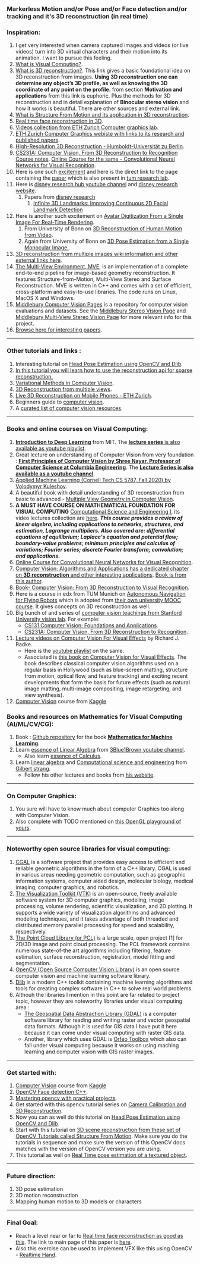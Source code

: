 ### Markerless Motion and/or Pose and/or Face detection and/or tracking and  it's 3D reconstruction (in real time)

### Inspiration:
 1. I get very interested when camera captured images and videos (or live videos) turn into 3D virtual characters and their motion into its animation. I want to pursue this feeling.
 1. [What is Visual Computing?](https://en.wikipedia.org/wiki/Visual_computing).
 1. [What is 3D reconstruction?](https://en.wikipedia.org/wiki/3D_reconstruction). This link gives a basic foundational idea on 3D reconstruction from images. **Using 3D reconstruction one can determine any object’s 3D profile, as well as knowing the 3D coordinate of any point on the profile.** from section **Motivation and applications** from this link is euphoric. Plus the methods for 3D reconstruction and in detail explanation of **Binocular stereo vision** and how it works is beautiful. There are other sources and external link.
 1. [What is Structure From Motion and its application in 3D reconstruction](https://en.wikipedia.org/wiki/Structure_from_motion).
 1. [Real time face reconstruction in 3D](https://cgl.ethz.ch/publications/papers/paperBic12.php).
 1. [Videos collection from ETH Zurich Computer graphics lab](https://www.youtube.com/channel/UCaooTmnNbpkDvR8DdIUzgYA).
 1. [ETH Zurich Computer Graphics webiste with links to its research and published papers](https://graphics.ethz.ch/research/).
 1. [High-Resolution 3D Reconstruction - Humboldt-Universität zu Berlin](https://www.informatik.hu-berlin.de/de/forschung/gebiete/viscom/res/highres_3dreconstruction).
 1. [CS231A: Computer Vision, From 3D Reconstruction to Recognition Course notes](http://web.stanford.edu/class/cs231a/course_notes.html). [Online Course for the same - Convolutional Neural Networks for Visual Recognition](https://www.youtube.com/playlist?list=PL3FW7Lu3i5JvHM8ljYj-zLfQRF3EO8sYv).
 1. Here is one such [excitement](https://youtu.be/MMa2oT1wMIs) and here is the direct link to the page containing the [paper](https://www.disneyresearch.com/publication/realtimeperformancecapture/) which is also present in [tum research lab](http://niessnerlab.org/projects/zollhoefer2018facestar.html).
1. Here is [disney research hub youtube channel](https://www.youtube.com/user/DisneyResearchHub/videos) and [disney research website](https://www.disneyresearch.com/research/).
     1. Papers from [disney research](https://www.disneyresearch.com/research/)
         1. [Infinite 3D Landmarks: Improving Continuous 2D Facial Landmark Detection](https://studios.disneyresearch.com/2024/06/07/infinite-3d-landmarks-improving-continuous-2d-facial-landmark-detection/) 
1. Here is another such excitement on [Avatar Digitization From a Single Image For Real-Time Rendering](https://youtu.be/dERjpAaoNjk).
    1. From University of Bonn on [3D Reconstruction of Human Motion from Video](http://cg.cs.uni-bonn.de/en/publications/paper-details/yasin-2013b/).
    1. Again from University of Bonn on [3D Pose Estimation from a Single Monocular Image
](http://cg.cs.uni-bonn.de/en/publications/paper-details/yasin2015/).
1. [3D reconstruction from multiple images wiki information and other external links here](https://en.wikipedia.org/wiki/3D_reconstruction_from_multiple_images).
1. [The Multi-View Environment, MVE](https://www.gcc.tu-darmstadt.de/home/proj/mve/), is an implementation of a complete end-to-end pipeline for image-based geometry reconstruction. It features Structure-from-Motion, Multi-View Stereo and Surface Reconstruction. MVE is written in C++ and comes with a set of efficient, cross-platform and easy-to-use libraries. The code runs on Linux, MacOS X and Windows.
1. [Middlebury Computer Vision Pages](http://vision.middlebury.edu/) is a repository for computer vision evaluations and datasets. See the [Middlebury Stereo Vision Page](http://vision.middlebury.edu/stereo/) and [Middlebury Multi-View Stereo Vision Page](http://vision.middlebury.edu/mview/) for more relevant info for this project.
1. [Browse here for interesting papers](https://github.com/roshanpoudyal/research_papers_materialized).

--------------

### Other tutorials and links :
1. Interesting tutorial on [Head Pose Estimation using OpenCV and Dlib](https://www.learnopencv.com/head-pose-estimation-using-opencv-and-dlib/).
1. [In this tutorial you will learn how to use the reconstruction api for sparse reconstruction.](https://docs.opencv.org/3.4/d4/d18/tutorial_sfm_scene_reconstruction.html)
1. [Variational Methods in Computer Vision](https://vision.in.tum.de/tutorials/eccv2010).
1. [3D Reconstruction from multiple views](https://vision.in.tum.de/research/image-based_3d_reconstruction/multiviewreconstruction).
1. [Live 3D Reconstruction on Mobile Phones - ETH Zurich](https://www.research-collection.ethz.ch/handle/20.500.11850/115965).
1. Beginners guide to [computer vision](https://medium.com/readers-writers-digest/beginners-guide-to-computer-vision-23606224b720).
1. A [curated list of computer vision resources](https://github.com/jbhuang0604/awesome-computer-vision).

--------------

### Books and online courses on Visual Computing:
1. [**Introduction to Deep Learning**](http://introtodeeplearning.com/) from MIT. The [**lecture series** is also available as youtube playlist](https://www.youtube.com/playlist?list=PLtBw6njQRU-rwp5__7C0oIVt26ZgjG9NI).
1. Great lecture on understanding of Computer Vision from very foundation : [**First Principles of Computer Vision by Shree Nayar, Professor of Computer Science at Columbia Engineering**](https://fpcv.cs.columbia.edu/). The [**Lecture Series is also available as a youtube channel**](https://www.youtube.com/channel/UCf0WB91t8Ky6AuYcQV0CcLw).
1. [Applied Machine Learning (Cornell Tech CS 5787, Fall 2020) by  Volodymyr Kuleshov](https://www.youtube.com/playlist?list=PL2UML_KCiC0UlY7iCQDSiGDMovaupqc83).
1. A beautiful book with detail understanding of 3D reconstruction from basic to advanced - [Multiple View Geometry in Computer Vision](http://www.robots.ox.ac.uk/~vgg/hzbook/).
1. **A MUST HAVE COURSE ON MATHEMATICAL FOUNDATION FOR VISUAL COMPUTING** [Computational Science and Engineering I](https://ocw.mit.edu/courses/mathematics/18-085-computational-science-and-engineering-i-fall-2008/index.htm), its video lectures collection are [here](https://www.youtube.com/watch?v=CgfkEUOFAj0&list=PLF706B428FB7BD52C). _**This course provides a review of linear algebra, including applications to networks, structures, and estimation, Lagrange multipliers. Also covered are: differential equations of equilibrium; Laplace's equation and potential flow; boundary-value problems; minimum principles and calculus of variations; Fourier series; discrete Fourier transform; convolution; and applications.**_
1. [Online Course for Convolutional Neural Networks for Visual Recognition](https://www.youtube.com/playlist?list=PL3FW7Lu3i5JvHM8ljYj-zLfQRF3EO8sYv).
1. [Computer Vision: Algorithms and Applications has a dedicated chapter on **3D reconstruction** and other interesting applications](http://szeliski.org/Book/drafts/SzeliskiBook_20100903_draft.pdf). [Book is from this author](http://szeliski.org/Book/).
1. [Book- Computer Vision: From 3D Reconstruction to Visual Recognition](https://g.co/kgs/9du8m1).
1. Here is a course in edx from TUM Munich on [Autonomous Navigation for Flying Robots](https://www.edx.org/course/autonomous-navigation-flying-robots-tumx-autonavx-0) which is adopted from [their own university MOOC course](https://www.tum.de/en/about-tum/news/press-releases/detail/article/31494/). It gives concepts on 3D reconstruction as well.
1. Big bunch of and series of [computer vision teachings from Stanford University vision lab](http://vision.stanford.edu/teaching.html). For example:
    - [CS131 Computer Vision: Foundations and Applications](http://vision.stanford.edu/teaching/cs131_fall1819/index.html).
    - [CS231A: Computer Vision, From 3D Reconstruction to Recognition](http://web.stanford.edu/class/cs231a/).
1. [Lecture videos on Computer Vision For Visual Effects](https://cvfxbook.com/video-lectures/) by Richard J. Radke.
    - Here is the [youtube playlist](https://www.youtube.com/playlist?list=PLuh62Q4Sv7BUJlKlt84HFqSWfW36MDd5a) on the same.
    - Associated is [this book on Computer Vision for Visual Effects](https://cvfxbook.com/about/). The book describes classical computer vision algorithms used on a regular basis in Hollywood (such as blue-screen matting, structure from motion, optical flow, and feature tracking) and exciting recent developments that form the basis for future effects (such as natural image matting, multi-image compositing, image retargeting, and view synthesis).
1. [Computer Vision](https://www.kaggle.com/learn/computer-vision) course from [Kaggle](https://www.kaggle.com/learn)

### Books and resources on Mathematics for Visual Computing (AI/ML/CV/CG):
1. Book : [Github repository](https://github.com/mml-book/mml-book.github.io) for the book [**Mathematics for Machine Learning**](https://mml-book.github.io/book/mml-book.pdf).
1. Learn [essence of Linear Algebra](https://www.youtube.com/playlist?list=PLZHQObOWTQDPD3MizzM2xVFitgF8hE_ab) from [3Blue1Brown youtube channel](https://www.youtube.com/channel/UCYO_jab_esuFRV4b17AJtAw).
    - Also learn [essence of Calculus](https://www.youtube.com/playlist?list=PLZHQObOWTQDMsr9K-rj53DwVRMYO3t5Yr).
1. Learn [linear algebra](https://www.youtube.com/playlist?list=PLE7DDD91010BC51F8) and [Computational science and engineering](https://www.youtube.com/playlist?list=PLF706B428FB7BD52C) from [Gilbert strang](http://www-math.mit.edu/~gs/).
    - Follow his other lectures and books from [his website](http://www-math.mit.edu/~gs/).

--------------

### On Computer Graphics:
1. You sure will have to know much about computer Graphics too along with Computer Vision.
1. Also complete with TODO mentioned on [this OpenGL playground of yours](https://github.com/roshanpoudyal/3D_interactive_graphics_rendering_engine).

--------------

### Noteworthy open source libraries for visual computing:
1. [CGAL](https://www.cgal.org/) is a software project that provides easy access to efficient and reliable geometric algorithms in the form of a C++ library. CGAL is used in various areas needing geometric computation, such as geographic information systems, computer aided design, molecular biology, medical imaging, computer graphics, and robotics.
2. [The Visualization Toolkit (VTK)](https://vtk.org/) is an open-source, freely available software system for 3D computer graphics, modeling, image processing, volume rendering, scientific visualization, and 2D plotting. It supports a wide variety of visualization algorithms and advanced modeling techniques, and it takes advantage of both threaded and distributed memory parallel processing for speed and scalability, respectively.
3. [The Point Cloud Library (or PCL)](http://pointclouds.org/) is a large scale, open project [1] for 2D/3D image and point cloud processing. The PCL framework contains numerous state-of-the art algorithms including filtering, feature estimation, surface reconstruction, registration, model fitting and segmentation.
4. [OpenCV (Open Source Computer Vision Library)](https://opencv.org/) is an open source computer vision and machine learning software library.
5. [Dlib](http://dlib.net/) is a modern C++ toolkit containing machine learning algorithms and tools for creating complex software in C++ to solve real world problems. 
6. Althouh the libraries I mention in this point are far related to project topic, however they are noteworthy libraries under visual computing area :
    - [The Geospatial Data Abstraction Library (GDAL)](https://www.gdal.org/) is a computer software library for reading and writing raster and vector geospatial data formats. Although it is used for GIS data I have put it here because it can come under visual computing with raster GIS data.
    - Another, library which uses GDAL is [Orfeo Toolbox](https://www.orfeo-toolbox.org/) which also can fall under visual computing because it works on using maching learning and computer vision with GIS raster images.

--------------

### Get started with:
1. [Computer Vision](https://www.kaggle.com/learn/computer-vision) course from [Kaggle](https://www.kaggle.com/learn)
1. [OpenCV Face detection C++](https://www.geeksforgeeks.org/opencv-c-program-face-detection/).
1. [Mastering opencv with practical projects](https://www.cs.ccu.edu.tw/~damon/photo/,OpenCV/,Mastering_OpenCV.pdf).
1. Get started with this opencv tutorial series on [Camera Calibration and 3D Reconstruction](https://docs.opencv.org/3.4.6/d9/db7/tutorial_py_table_of_contents_calib3d.html).
1. Now you can as well do this tutorial on [Head Pose Estimation using OpenCV and Dlib](https://www.learnopencv.com/head-pose-estimation-using-opencv-and-dlib/).
1. Start with this tutorial on [3D scene reconstruction from these set of OpenCV Tutorials called Structure From Motion](https://docs.opencv.org/3.4/de/d7c/tutorial_table_of_content_sfm.html). Make sure you do the tutorials in sequence and make sure the version of this OpenCV docs matches with the version of OpenCV version you are using.
1. This tutorial as well on [Real Time pose estimation of a textured object](https://docs.opencv.org/3.4.2/dc/d2c/tutorial_real_time_pose.html).

--------------

### Future direction:
1. 3D pose estimation
1. 3D motion reconstruction
1. Mapping human motion to 3D models or characters

--------------

### Final Goal:
 * Reach a level near or far to [Real time face reconstruction as good as this](https://cgl.ethz.ch/Downloads/Publications/PaperVideos/2012/Bic12-Siggraph2012-PhysicalFaceCloning.mp4). The link to main page of this paper is [here](https://cgl.ethz.ch/publications/papers/paperBic12.php).
 * Also this exercise can be used to implement VFX like this using OpenCV - [Realtime Hand](https://github.com/ogoguel/realtimehand).
